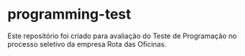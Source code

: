 # programming-test
Este repositório foi criado para avaliação do Teste de Programação no processo seletivo da empresa Rota das Oficinas.
